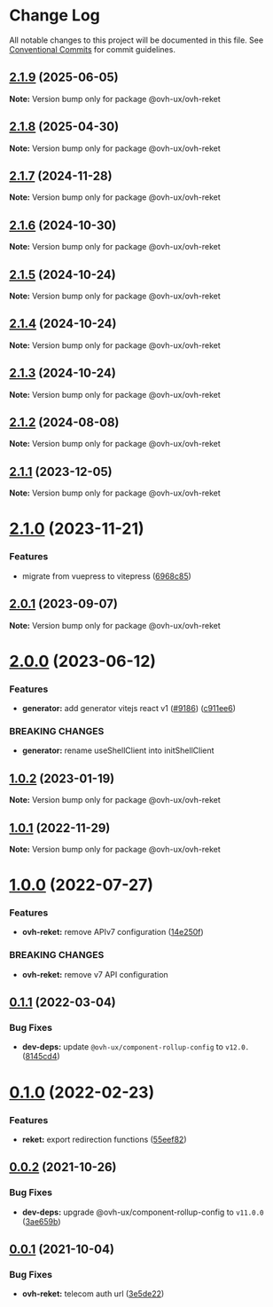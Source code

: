 # Change Log

All notable changes to this project will be documented in this file.
See [Conventional Commits](https://conventionalcommits.org) for commit guidelines.

## [2.1.9](https://github.com/ovh/manager/compare/@ovh-ux/ovh-reket@2.1.8...@ovh-ux/ovh-reket@2.1.9) (2025-06-05)

**Note:** Version bump only for package @ovh-ux/ovh-reket





## [2.1.8](https://github.com/ovh/manager/compare/@ovh-ux/ovh-reket@2.1.7...@ovh-ux/ovh-reket@2.1.8) (2025-04-30)

**Note:** Version bump only for package @ovh-ux/ovh-reket





## [2.1.7](https://github.com/ovh/manager/compare/@ovh-ux/ovh-reket@2.1.6...@ovh-ux/ovh-reket@2.1.7) (2024-11-28)

**Note:** Version bump only for package @ovh-ux/ovh-reket





## [2.1.6](https://github.com/ovh/manager/compare/@ovh-ux/ovh-reket@2.1.5...@ovh-ux/ovh-reket@2.1.6) (2024-10-30)

**Note:** Version bump only for package @ovh-ux/ovh-reket





## [2.1.5](https://github.com/ovh/manager/compare/@ovh-ux/ovh-reket@2.1.4...@ovh-ux/ovh-reket@2.1.5) (2024-10-24)

**Note:** Version bump only for package @ovh-ux/ovh-reket





## [2.1.4](https://github.com/ovh/manager/compare/@ovh-ux/ovh-reket@2.1.3...@ovh-ux/ovh-reket@2.1.4) (2024-10-24)

**Note:** Version bump only for package @ovh-ux/ovh-reket





## [2.1.3](https://github.com/ovh/manager/compare/@ovh-ux/ovh-reket@2.1.2...@ovh-ux/ovh-reket@2.1.3) (2024-10-24)

**Note:** Version bump only for package @ovh-ux/ovh-reket





## [2.1.2](https://github.com/ovh/manager/compare/@ovh-ux/ovh-reket@2.1.1...@ovh-ux/ovh-reket@2.1.2) (2024-08-08)

**Note:** Version bump only for package @ovh-ux/ovh-reket





## [2.1.1](https://github.com/ovh/manager/compare/@ovh-ux/ovh-reket@2.1.0...@ovh-ux/ovh-reket@2.1.1) (2023-12-05)

**Note:** Version bump only for package @ovh-ux/ovh-reket





# [2.1.0](https://github.com/ovh/manager/compare/@ovh-ux/ovh-reket@2.0.1...@ovh-ux/ovh-reket@2.1.0) (2023-11-21)


### Features

* migrate from vuepress to vitepress ([6968c85](https://github.com/ovh/manager/commit/6968c85f00e19c41bc240abb37a50e9dacf9c5e5))





## [2.0.1](https://github.com/ovh/manager/compare/@ovh-ux/ovh-reket@2.0.0...@ovh-ux/ovh-reket@2.0.1) (2023-09-07)

**Note:** Version bump only for package @ovh-ux/ovh-reket





# [2.0.0](https://github.com/ovh/manager/compare/@ovh-ux/ovh-reket@1.0.2...@ovh-ux/ovh-reket@2.0.0) (2023-06-12)


### Features

* **generator:**  add generator vitejs react v1 ([#9186](https://github.com/ovh/manager/issues/9186)) ([c911ee6](https://github.com/ovh/manager/commit/c911ee6168e2803e2022dc0e275f242953ad8255))


### BREAKING CHANGES

* **generator:** rename useShellClient into initShellClient





## [1.0.2](https://github.com/ovh/manager/compare/@ovh-ux/ovh-reket@1.0.1...@ovh-ux/ovh-reket@1.0.2) (2023-01-19)

**Note:** Version bump only for package @ovh-ux/ovh-reket





## [1.0.1](https://github.com/ovh/manager/compare/@ovh-ux/ovh-reket@1.0.0...@ovh-ux/ovh-reket@1.0.1) (2022-11-29)

**Note:** Version bump only for package @ovh-ux/ovh-reket





# [1.0.0](https://github.com/ovh/manager/compare/@ovh-ux/ovh-reket@0.1.1...@ovh-ux/ovh-reket@1.0.0) (2022-07-27)


### Features

* **ovh-reket:** remove APIv7 configuration ([14e250f](https://github.com/ovh/manager/commit/14e250fbe672037842158372b60ccc6276477576))


### BREAKING CHANGES

* **ovh-reket:** remove v7 API configuration



## [0.1.1](https://github.com/ovh/manager/compare/@ovh-ux/ovh-reket@0.1.0...@ovh-ux/ovh-reket@0.1.1) (2022-03-04)


### Bug Fixes

* **dev-deps:** update `@ovh-ux/component-rollup-config` to `v12.0.` ([8145cd4](https://github.com/ovh/manager/commit/8145cd44a34cec071db4b5267182705625951077))



# [0.1.0](https://github.com/ovh/manager/compare/@ovh-ux/ovh-reket@0.0.2...@ovh-ux/ovh-reket@0.1.0) (2022-02-23)


### Features

* **reket:** export redirection functions ([55eef82](https://github.com/ovh/manager/commit/55eef82425d5eed3a67b9e2462d2968fe3b6d711))



## [0.0.2](https://github.com/ovh/manager/compare/@ovh-ux/ovh-reket@0.0.1...@ovh-ux/ovh-reket@0.0.2) (2021-10-26)


### Bug Fixes

* **dev-deps:** upgrade @ovh-ux/component-rollup-config to `v11.0.0` ([3ae659b](https://github.com/ovh/manager/commit/3ae659bea59244fd5660375b9dac52055cc374b0))



## [0.0.1](https://github.com/ovh/manager/compare/@ovh-ux/ovh-reket@0.0.0...@ovh-ux/ovh-reket@0.0.1) (2021-10-04)


### Bug Fixes

* **ovh-reket:** telecom auth url ([3e5de22](https://github.com/ovh/manager/commit/3e5de222ec05d79f28d5391a4fca0d145259ce99))
